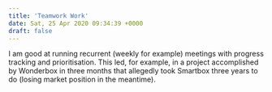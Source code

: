 ```yaml
---
title: 'Teamwork Work'
date: Sat, 25 Apr 2020 09:34:39 +0000
draft: false
---
```


I am good at running recurrent (weekly for example) meetings with progress tracking and prioritisation. This led, for example, in a project accomplished by Wonderbox in three months that allegedly took Smartbox three years to do (losing market position in the meantime).